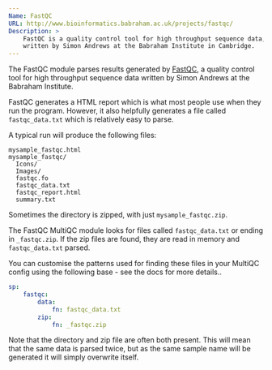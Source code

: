 ```yaml
---
Name: FastQC
URL: http://www.bioinformatics.babraham.ac.uk/projects/fastqc/
Description: >
    FastQC is a quality control tool for high throughput sequence data, 
    written by Simon Andrews at the Babraham Institute in Cambridge.
---
```


The FastQC module parses results generated by
[FastQC](http://www.bioinformatics.babraham.ac.uk/projects/fastqc/),
a  quality control tool for high throughput sequence data written
by Simon Andrews at the Babraham Institute.

FastQC generates a HTML report which is what most people use when
they run the program. However, it also helpfully generates a file
called `fastqc_data.txt` which is relatively easy to parse.

A typical run will produce the following files:
```
mysample_fastqc.html
mysample_fastqc/
  Icons/
  Images/
  fastqc.fo
  fastqc_data.txt
  fastqc_report.html
  summary.txt
```
Sometimes the directory is zipped, with just `mysample_fastqc.zip`.

The FastQC MultiQC module looks for files called `fastqc_data.txt`
or ending in `_fastqc.zip`. If the zip files are found, they are
read in memory and `fastqc_data.txt` parsed.

You can customise the patterns used for finding these files in your
MultiQC config using the following base - see the docs for more
details..
```yaml
sp:
    fastqc:
        data:
            fn: fastqc_data.txt
        zip:
            fn: _fastqc.zip
```

Note that the directory and zip file are often both present. This
will mean that the same data is parsed twice, but as the same sample
name will be generated it will simply overwrite itself.
